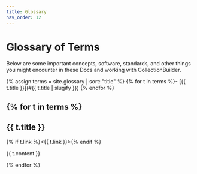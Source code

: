 ```yaml
---
title: Glossary
nav_order: 12
---
```


# Glossary of Terms

Below are some important concepts, software, standards, and other things you might encounter in these Docs and working with CollectionBuilder. 

{% assign terms = site.glossary | sort: "title" %}
{% for t in terms %}- [{{ t.title }}](#{{ t.title | slugify }})
{% endfor %}

{% for t in terms %}
--------

## {{ t.title }}

{% if t.link %}<{{ t.link }}>{% endif %}

{{ t.content }}

{% endfor %}
